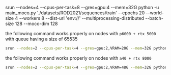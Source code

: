 srun --nodes=4 --cpus-per-task=8 --gres=gpu:4 --mem=32G python -u main_moco.py './datasets/ROD2021/sequences/train' --epochs 20 --world-size 4 --workers 8 --dist-url 'env://' --multiprocessing-distributed --batch-size 128 --moco-dim 128


the following command works properly on nodes with `p6000 + rtx 5000` with queue having a size of 65535
```bash
srun --nodes=2 --cpus-per-task=4 --gres=gpu:2,VRAM=20G --mem=32G python -u main_moco.py './datasets/CRUW' --epochs 20 --world-size 2 --workers 4 --dist-url 'env://' --multiprocessing-distributed --batch-size 8 --checkpoints-dir './logs/checkpoints/ssl/test' --moco-dim 128 --moco-k 65535
```


the following command works properly on nodes with `a40 + rtx 8000`
```bash
srun --nodes=2 --cpus-per-task=4 --gres=gpu:2,VRAM=48G --mem=32G python -u main_moco.py './datasets/CRUW' --epochs 20 --world-size 2 --workers 4 --dist-url 'env://' --multiprocessing-distributed --batch-size 16 --checkpoints-dir './logs/checkpoints/ssl/test' --moco-dim 1024 --moco-k 16384
```